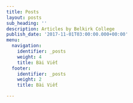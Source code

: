 ```yaml
---
title: Posts
layout: posts
sub_heading: ''
description: Articles by Belkirk College
publish_date: '2017-11-01T03:00:00.000+00:00'
menu:
  navigation:
    identifier: _posts
    weight: 4
    title: Bài Viết
  footer:
    identifier: _posts
    weight: 2
    title: Bài Viết

---
```

